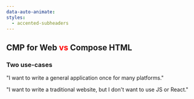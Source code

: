 ```yaml
---
data-auto-animate:
styles:
  - accented-subheaders
---
```


## CMP for Web <span style="color:red">vs</span> Compose HTML

### Two use-cases

"I want to write a general application once for many platforms."

"I want to write a traditional website, but I don't want to use JS or React."
